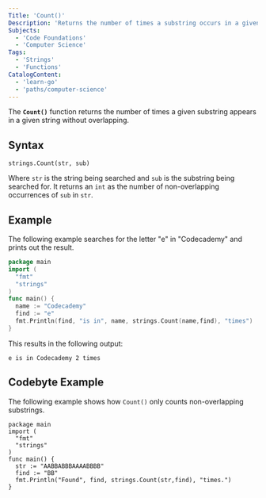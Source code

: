 ```yaml
---
Title: 'Count()'
Description: 'Returns the number of times a substring occurs in a given string.'
Subjects:
  - 'Code Foundations'
  - 'Computer Science'
Tags:
  - 'Strings'
  - 'Functions'
CatalogContent:
  - 'learn-go'
  - 'paths/computer-science'
---
```


The **`Count()`** function returns the number of times a given substring appears in a given string without overlapping.

## Syntax

```pseudo
strings.Count(str, sub)
```

Where `str` is the string being searched and `sub` is the substring being searched for. It returns an `int` as the number of non-overlapping occurrences of `sub` in `str`.

## Example

The following example searches for the letter "e" in "Codecademy" and prints out the result.

```go
package main
import (
  "fmt"
  "strings"
)
func main() {
  name := "Codecademy"
  find := "e"
  fmt.Println(find, "is in", name, strings.Count(name,find), "times")
}
```

This results in the following output:

```shell
e is in Codecademy 2 times
```

## Codebyte Example

The following example shows how `Count()` only counts non-overlapping substrings.

```codebyte/golang
package main
import (
  "fmt"
  "strings"
)
func main() {
  str := "AABBABBBAAAABBBB"
  find := "BB"
  fmt.Println("Found", find, strings.Count(str,find), "times.")
}
```
